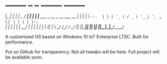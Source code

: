 #  _____ _                               _ _____ _____ 
|_   _| |                             | |  _  /  ___|
  | | | |__   ___ _ __ _ __ ___   __ _| | | | \ `--. 
  | | | '_ \ / _ \ '__| '_ ` _ \ / _` | | | | |`--. \
  | | | | | |  __/ |  | | | | | | (_| | \ \_/ /\__/ /
  \_/ |_| |_|\___|_|  |_| |_| |_|\__,_|_|\___/\____/ 
                                                     
                                                     


A customized OS based on Windows 10 IoT Enterprise LTSC. Built for performance.


Put on Github for transparency. Not all tweaks will be here. Full project will be available soon.
